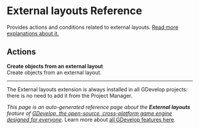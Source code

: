 # External layouts Reference

Provides actions and conditions related to external layouts. [Read more explanations about it.](/gdevelop5/interface/scene-editor/external-layouts)

## Actions

**Create objects from an external layout**  
Create objects from an external layout.





---

The External layouts extension is always installed in all GDevelop projects: there is no need to add it from the Project Manager.

*This page is an auto-generated reference page about the **External layouts** feature of [GDevelop, the open-source, cross-platform game engine designed for everyone](https://gdevelop.io/).* Learn more about [all GDevelop features here](/gdevelop5/all-features).